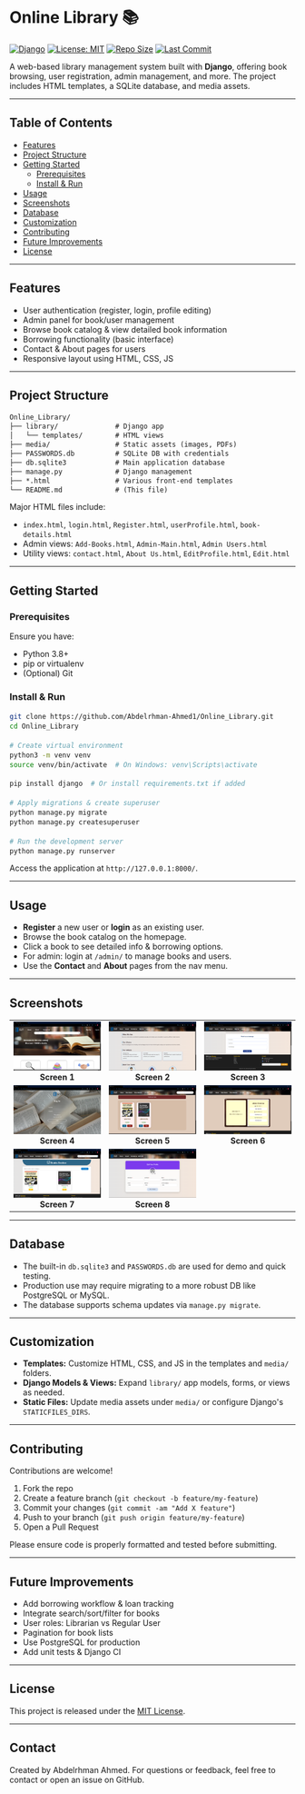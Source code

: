 # Online Library 📚

[![Django](https://img.shields.io/badge/Django-4.2-green?logo=django)](https://www.djangoproject.com/) 
[![License: MIT](https://img.shields.io/badge/License-MIT-blue.svg)](LICENSE) 
[![Repo Size](https://img.shields.io/github/repo-size/Abdelrhman-Ahmed1/Online_Library)](https://github.com/Abdelrhman-Ahmed1/Online_Library) 
[![Last Commit](https://img.shields.io/github/last-commit/Abdelrhman-Ahmed1/Online_Library)](https://github.com/Abdelrhman-Ahmed1/Online_Library/commits/main)

A web-based library management system built with **Django**, offering book browsing, user registration, admin management, and more. The project includes HTML templates, a SQLite database, and media assets.

---

## Table of Contents

- [Features](#features)
- [Project Structure](#project-structure)
- [Getting Started](#getting-started)
  - [Prerequisites](#prerequisites)
  - [Install & Run](#install--run)
- [Usage](#usage)
- [Screenshots](#screenshots)
- [Database](#database)
- [Customization](#customization)
- [Contributing](#contributing)
- [Future Improvements](#future-improvements)
- [License](#license)

---

## Features

- User authentication (register, login, profile editing)
- Admin panel for book/user management
- Browse book catalog & view detailed book information
- Borrowing functionality (basic interface)
- Contact & About pages for users
- Responsive layout using HTML, CSS, JS

---

## Project Structure

```
Online_Library/
├── library/              # Django app  
│   └── templates/        # HTML views  
├── media/                # Static assets (images, PDFs)  
├── PASSWORDS.db          # SQLite DB with credentials  
├── db.sqlite3            # Main application database  
├── manage.py             # Django management  
├── *.html                # Various front-end templates  
└── README.md             # (This file)
```

Major HTML files include:

- `index.html`, `login.html`, `Register.html`, `userProfile.html`, `book-details.html`
- Admin views: `Add-Books.html`, `Admin-Main.html`, `Admin Users.html`
- Utility views: `contact.html`, `About Us.html`, `EditProfile.html`, `Edit.html`

---

## Getting Started

### Prerequisites

Ensure you have:

- Python 3.8+
- pip or virtualenv
- (Optional) Git

### Install & Run

```bash
git clone https://github.com/Abdelrhman-Ahmed1/Online_Library.git
cd Online_Library

# Create virtual environment
python3 -m venv venv
source venv/bin/activate  # On Windows: venv\Scripts\activate

pip install django  # Or install requirements.txt if added

# Apply migrations & create superuser
python manage.py migrate
python manage.py createsuperuser

# Run the development server
python manage.py runserver
```

Access the application at `http://127.0.0.1:8000/`.

---

## Usage

- **Register** a new user or **login** as an existing user.
- Browse the book catalog on the homepage.
- Click a book to see detailed info & borrowing options.
- For admin: login at `/admin/` to manage books and users.
- Use the **Contact** and **About** pages from the nav menu.

---

## Screenshots

<table align="center">
  <tr>
    <td align="center">
      <img src="https://github.com/Abdelrhman-Ahmed1/Online_Library/blob/54dad08503dbf1cbfe431a2909462538d4ea6ea8/1.png" alt="Project 1" width="300px"/>
      <br/>
      <b>Screen 1</b>
    </td>
    <td align="center">
      <img src="https://github.com/Abdelrhman-Ahmed1/Online_Library/blob/54dad08503dbf1cbfe431a2909462538d4ea6ea8/2.png" alt="Project 2" width="300px"/>
      <br/>
      <b>Screen 2</b>
    </td>
    <td align="center">
    <img src="https://github.com/Abdelrhman-Ahmed1/Online_Library/blob/54dad08503dbf1cbfe431a2909462538d4ea6ea8/3.png" alt="Project 2" width="300px"/>
      <br/>
      <b>Screen 3</b>
    </td>
    
  </tr>
  <tr>
    <td align="center">
      <img src="https://github.com/Abdelrhman-Ahmed1/Online_Library/blob/54dad08503dbf1cbfe431a2909462538d4ea6ea8/4.png" alt="Project 3" width="300px"/>
      <br/>
      <b>Screen 4</b>
    </td>
    <td align="center">
      <img src="https://github.com/Abdelrhman-Ahmed1/Online_Library/blob/54dad08503dbf1cbfe431a2909462538d4ea6ea8/5.png" alt="Project 3" width="300px"/>
      <br/>
      <b>Screen 5</b>
    </td>
    <td align="center">
      <img src="https://github.com/Abdelrhman-Ahmed1/Online_Library/blob/54dad08503dbf1cbfe431a2909462538d4ea6ea8/6.png" alt="Project 3" width="300px"/>
      <br/>
      <b>Screen 6</b>
    </td>
  </tr>


  <tr>
    <td align="center">
      <img src="https://github.com/Abdelrhman-Ahmed1/Online_Library/blob/54dad08503dbf1cbfe431a2909462538d4ea6ea8/7.png" alt="Project 3" width="300px"/>
      <br/>
      <b>Screen 7</b>
    </td>
    <td align="center">
      <img src="https://github.com/Abdelrhman-Ahmed1/Online_Library/blob/54dad08503dbf1cbfe431a2909462538d4ea6ea8/8.png" alt="Project 3" width="300px"/>
      <br/>
      <b>Screen 8</b>
    </td>
  </tr>
  
</table>

---

## Database

- The built-in `db.sqlite3` and `PASSWORDS.db` are used for demo and quick testing.
- Production use may require migrating to a more robust DB like PostgreSQL or MySQL.
- The database supports schema updates via `manage.py migrate`.

---

## Customization

- **Templates:** Customize HTML, CSS, and JS in the templates and `media/` folders.
- **Django Models & Views:** Expand `library/` app models, forms, or views as needed.
- **Static Files:** Update media assets under `media/` or configure Django's `STATICFILES_DIRS`.

---

## Contributing

Contributions are welcome!

1. Fork the repo
2. Create a feature branch (`git checkout -b feature/my-feature`)
3. Commit your changes (`git commit -am "Add X feature"`)
4. Push to your branch (`git push origin feature/my-feature`)
5. Open a Pull Request

Please ensure code is properly formatted and tested before submitting.

---

## Future Improvements

- Add borrowing workflow & loan tracking
- Integrate search/sort/filter for books
- User roles: Librarian vs Regular User
- Pagination for book lists
- Use PostgreSQL for production
- Add unit tests & Django CI

---

## License

This project is released under the [MIT License](LICENSE).

---

## Contact

Created by Abdelrhman Ahmed. For questions or feedback, feel free to contact or open an issue on GitHub.
